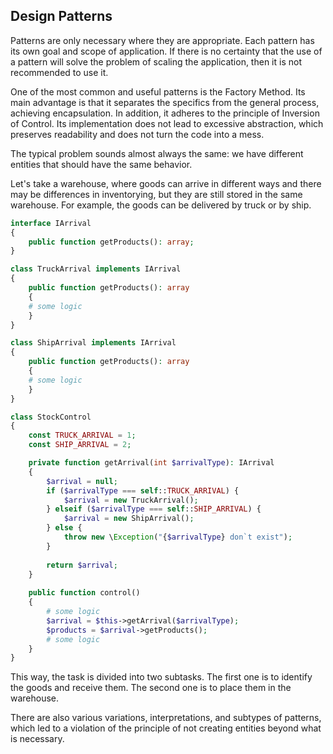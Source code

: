## Design Patterns

Patterns are only necessary where they are appropriate. Each pattern has its own goal and scope of application. If there is no certainty that the use of a pattern will solve the problem of scaling the application, then it is not recommended to use it.

One of the most common and useful patterns is the Factory Method. Its main advantage is that it separates the specifics from the general process, achieving encapsulation. In addition, it adheres to the principle of Inversion of Control. Its implementation does not lead to excessive abstraction, which preserves readability and does not turn the code into a mess.

The typical problem sounds almost always the same: we have different entities that should have the same behavior.

Let's take a warehouse, where goods can arrive in different ways and there may be differences in inventorying, but they are still stored in the same warehouse. For example, the goods can be delivered by truck or by ship.
```php
interface IArrival 
{
    public function getProducts(): array;
}

class TruckArrival implements IArrival
{
    public function getProducts(): array
    {
    # some logic
    }
}

class ShipArrival implements IArrival
{
    public function getProducts(): array
    {
    # some logic
    }
}

class StockControl
{
    const TRUCK_ARRIVAL = 1;
    const SHIP_ARRIVAL = 2;

    private function getArrival(int $arrivalType): IArrival
    {
        $arrival = null;
        if ($arrivalType === self::TRUCK_ARRIVAL) {
            $arrival = new TruckArrival();
        } elseif ($arrivalType === self::SHIP_ARRIVAL) {
            $arrival = new ShipArrival();
        } else {
            throw new \Exception("{$arrivalType} don`t exist");
        }
        
        return $arrival;
    }
    
    public function control()
    {
        # some logic
        $arrival = $this->getArrival($arrivalType);
        $products = $arrival->getProducts();
        # some logic
    }
}
```

This way, the task is divided into two subtasks. The first one is to identify the goods and receive them. The second one is to place them in the warehouse.

There are also various variations, interpretations, and subtypes of patterns, which led to a violation of the principle of not creating entities beyond what is necessary.
